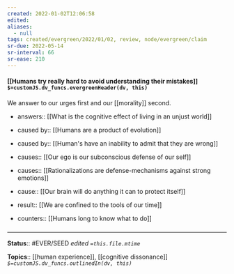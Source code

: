 ```yaml
---
created: 2022-01-02T12:06:58 
edited: 
aliases:
  - null
tags: created/evergreen/2022/01/02, review, node/evergreen/claim
sr-due: 2022-05-14
sr-interval: 66
sr-ease: 210
---
```


#### [[Humans try really hard to avoid understanding their mistakes]] `$=customJS.dv_funcs.evergreenHeader(dv, this)`

We answer to our urges first and our [[morality]] second.
- answers:: [[What is the cognitive effect of living in an unjust world]]
- caused by:: [[Humans are a product of evolution]]
- caused by:: [[Human's have an inability to admit that they are wrong]]
- causes:: [[Our ego is our subconscious defense of our self]]
- causes:: [[Rationalizations are defense-mechanisms against strong emotions]]
- cause:: [[Our brain will do anything it can to protect itself]]
- result:: [[We are confined to the tools of our time]]

- counters:: [[Humans long to know what to do]]

### <hr class="footnote"/>

**Status**:: #EVER/SEED 
*edited `=this.file.mtime`*

**Topics**:: [[human experience]], [[cognitive dissonance]]
*`$=customJS.dv_funcs.outlinedIn(dv, this)`*
